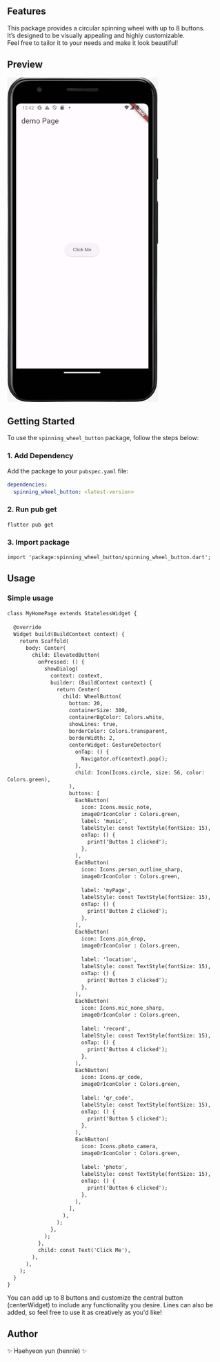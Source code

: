 ## Features

This package provides a circular spinning wheel with up to 8 buttons.  
It’s designed to be visually appealing and highly customizable.  
Feel free to tailor it to your needs and make it look beautiful!

## Preview
![Spinning Wheel Example](demo.gif)

## Getting Started

To use the `spinning_wheel_button` package, follow the steps below:

### 1. Add Dependency
Add the package to your `pubspec.yaml` file:

```yaml
dependencies:
  spinning_wheel_button: <latest-version>
``` 

### 2. Run pub get
```
flutter pub get
```

### 3. Import package 
```
import 'package:spinning_wheel_button/spinning_wheel_button.dart';
```

## Usage 

### Simple usage 

```
class MyHomePage extends StatelessWidget {

  @override
  Widget build(BuildContext context) {
    return Scaffold(
      body: Center(
        child: ElevatedButton(
          onPressed: () {
            showDialog(
              context: context,
              builder: (BuildContext context) {
                return Center(
                  child: WheelButton(
                    bottom: 20,
                    containerSize: 300,
                    containerBgColor: Colors.white,
                    showLines: true,
                    borderColor: Colors.transparent,
                    borderWidth: 2,
                    centerWidget: GestureDetector(
                      onTap: () {
                        Navigator.of(context).pop();
                      },
                      child: Icon(Icons.circle, size: 56, color: Colors.green),
                    ),
                    buttons: [
                      EachButton(
                        icon: Icons.music_note,
                        imageOrIconColor : Colors.green,
                        label: 'music',
                        labelStyle: const TextStyle(fontSize: 15),
                        onTap: () {
                          print('Button 1 clicked');
                        },
                      ),
                      EachButton(
                        icon: Icons.person_outline_sharp,
                        imageOrIconColor : Colors.green,

                        label: 'myPage',
                        labelStyle: const TextStyle(fontSize: 15),
                        onTap: () {
                          print('Button 2 clicked');
                        },
                      ),
                      EachButton(
                        icon: Icons.pin_drop,
                        imageOrIconColor : Colors.green,

                        label: 'location',
                        labelStyle: const TextStyle(fontSize: 15),
                        onTap: () {
                          print('Button 3 clicked');
                        },
                      ),
                      EachButton(
                        icon: Icons.mic_none_sharp,
                        imageOrIconColor : Colors.green,

                        label: 'record',
                        labelStyle: const TextStyle(fontSize: 15),
                        onTap: () {
                          print('Button 4 clicked');
                        },
                      ),
                      EachButton(
                        icon: Icons.qr_code,
                        imageOrIconColor : Colors.green,

                        label: 'qr_code',
                        labelStyle: const TextStyle(fontSize: 15),
                        onTap: () {
                          print('Button 5 clicked');
                        },
                      ),
                      EachButton(
                        icon: Icons.photo_camera,
                        imageOrIconColor : Colors.green,

                        label: 'photo',
                        labelStyle: const TextStyle(fontSize: 15),
                        onTap: () {
                          print('Button 6 clicked');
                        },
                      ),
                    ],
                  ),
                );
              },
            );
          },
          child: const Text('Click Me'),
        ),
      ),
    );
  }
}
```

You can add up to 8 buttons and customize the central button (centerWidget) to include any functionality you desire. Lines can also be added, so feel free to use it as creatively as you'd like!


## Author 
✨ Haehyeon yun (hennie) ✨ 

